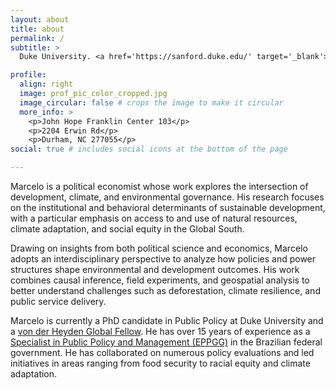 ```yaml
---
layout: about
title: about
permalink: /
subtitle: >
  Duke University. <a href='https://sanford.duke.edu/' target='_blank'>Sanford School of Public Policy</a>

profile:
  align: right
  image: prof_pic_color_cropped.jpg
  image_circular: false # crops the image to make it circular
  more_info: >
    <p>John Hope Franklin Center 103</p>
    <p>2204 Erwin Rd</p>
    <p>Durham, NC 277055</p>
social: true # includes social icons at the bottom of the page

---
```


Marcelo is a political economist whose work explores the intersection of development, climate, and environmental governance. His research focuses on the institutional and behavioral determinants of sustainable development, with a particular emphasis on access to and use of natural resources, climate adaptation, and social equity in the Global South.

Drawing on insights from both political science and economics, Marcelo adopts an interdisciplinary perspective to analyze how policies and power structures shape environmental and development outcomes. His work combines causal inference, field experiments, and geospatial analysis to better understand challenges such as deforestation, climate resilience, and public service delivery.

Marcelo is currently a PhD candidate in Public Policy at Duke University and a <a href='https://jhfc.duke.edu/academics/vdhfellows/' target='_blank'>von der Heyden Global Fellow</a>. He has over 15 years of experience as a <a href='https://anesp.org.br/english' target='_blank'>Specialist in Public Policy and Management (EPPGG)</a> in the Brazilian federal government. He has collaborated on numerous policy evaluations and led initiatives in areas ranging from food security to racial equity and climate adaptation.
